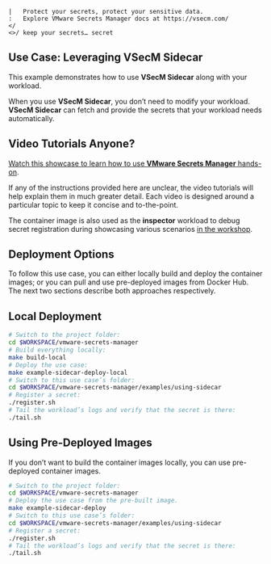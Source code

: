 ```text
|   Protect your secrets, protect your sensitive data.
:   Explore VMware Secrets Manager docs at https://vsecm.com/
</
<>/ keep your secrets… secret
```

## Use Case: Leveraging VSecM Sidecar

This example demonstrates how to use **VSecM Sidecar** along with your workload.

When you use **VSecM Sidecar**, you don’t need to modify your workload. 
**VSecM Sidecar** can fetch and provide the secrets that your workload needs
automatically.

## Video Tutorials Anyone?

[Watch this showcase to learn how to use **VMware Secrets Manager** hands-on][videos].

If any of the instructions provided here are unclear, the video tutorials will
help explain them in much greater detail. Each video is designed around a
particular topic to keep it concise and to-the-point.

The container image is also used as the **inspector** workload to debug secret
registration during showcasing various scenarios [in the workshop](../vsecm-workshop).

[videos]: https://vimeo.com/showcase/10074951 "VSecM Showcase"

## Deployment Options

To follow this use case, you can either locally build and deploy the container
images; or you can pull and use pre-deployed images from Docker Hub. The
next two sections describe both approaches respectively.

## Local Deployment

```bash
# Switch to the project folder:
cd $WORKSPACE/vmware-secrets-manager 
# Build everything locally:
make build-local
# Deploy the use case:
make example-sidecar-deploy-local
# Switch to this use case’s folder:
cd $WORKSPACE/vmware-secrets-manager/examples/using-sidecar
# Register a secret:
./register.sh
# Tail the workload’s logs and verify that the secret is there:
./tail.sh
```

## Using Pre-Deployed Images

If you don’t want to build the container images locally, you can use
pre-deployed container images.

```bash 
# Switch to the project folder:
cd $WORKSPACE/vmware-secrets-manager 
# Deploy the use case from the pre-built image.
make example-sidecar-deploy
# Switch to this use case’s folder:
cd $WORKSPACE/vmware-secrets-manager/examples/using-sidecar
# Register a secret:
./register.sh
# Tail the workload’s logs and verify that the secret is there:
./tail.sh
```
